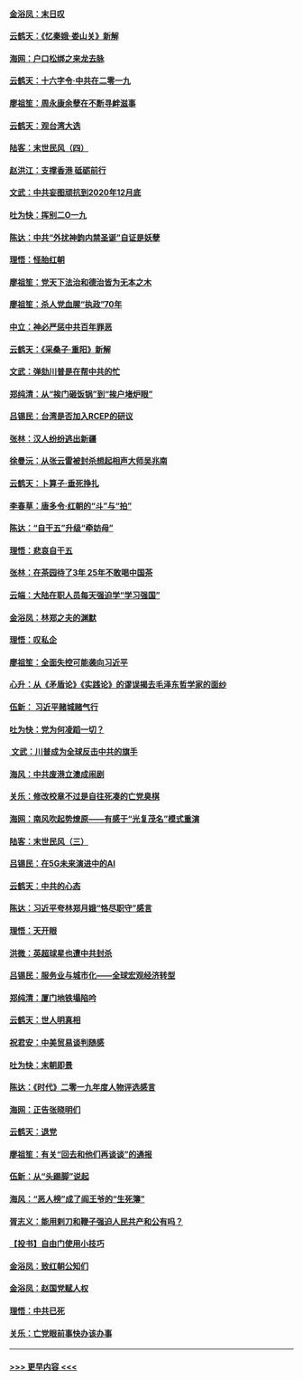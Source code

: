 #### [金浴凤：末日叹](../pages/nsc993/n11752359.md?t=12291344) 
#### [云鹤天：《忆秦娥‧娄山关》新解](../pages/nsc993/n11752348.md?t=12291344) 
#### [海网：户口松绑之来龙去脉](../pages/nsc993/n11752328.md?t=12291344) 
#### [云鹤天：十六字令‧中共在二零一九](../pages/nsc993/n11752305.md?t=12291344) 
#### [廖祖笙：周永康余孽在不断寻衅滋事](../pages/nsc993/n11751013.md?t=12291344) 
#### [云鹤天：观台湾大选](../pages/nsc993/n11751007.md?t=12291344) 
#### [陆客：末世民风（四）](../pages/nsc993/n11749203.md?t=12291344) 
#### [赵洪江：支撑香港 砥砺前行](../pages/nsc993/n11748482.md?t=12291344) 
#### [文武：中共妄图顽抗到2020年12月底](../pages/nsc993/n11748446.md?t=12291344) 
#### [吐为快：挥别二O一九](../pages/nsc993/n11748411.md?t=12291344) 
#### [陈达：中共“外扰神韵内禁圣诞”自证是妖孽](../pages/nsc993/n11748226.md?t=12291344) 
#### [理悟：怪胎红朝](../pages/nsc993/n11748206.md?t=12291344) 
#### [廖祖笙：党天下法治和德治皆为无本之木](../pages/nsc993/n11748135.md?t=12291344) 
#### [廖祖笙：杀人党血腥“执政”70年](../pages/nsc993/n11745144.md?t=12291344) 
#### [中立：神必严惩中共百年罪恶](../pages/nsc993/n11744970.md?t=12291344) 
#### [云鹤天：《采桑子‧重阳》新解](../pages/nsc993/n11744948.md?t=12291344) 
#### [文武：弹劾川普是在帮中共的忙](../pages/nsc993/n11744758.md?t=12291344) 
#### [郑纯清：从“挨门砸饭锅”到“挨户堵炉眼”](../pages/nsc993/n11744745.md?t=12291344) 
#### [吕锡民：台湾是否加入RCEP的研议](../pages/nsc993/n11744701.md?t=12291344) 
#### [张林：汉人纷纷逃出新疆](../pages/nsc993/n11743530.md?t=12291344) 
#### [徐曼沅：从张云雷被封杀想起相声大师吴兆南](../pages/nsc993/n11741816.md?t=12291344) 
#### [云鹤天：卜算子‧垂死挣扎](../pages/nsc993/n11739956.md?t=12291344) 
#### [李春草：唐多令‧红朝的“斗”与“拍”](../pages/nsc993/n11739830.md?t=12291344) 
#### [陈达：“自干五”升级“牵妨母”](../pages/nsc993/n11739724.md?t=12291344) 
#### [理悟：悲哀自干五](../pages/nsc993/n11739547.md?t=12291344) 
#### [张林：在茶园待了3年 25年不敢喝中国茶](../pages/nsc993/n11739240.md?t=12291344) 
#### [云端：大陆在职人员每天强迫学“学习强国”](../pages/nsc993/n11738735.md?t=12291344) 
#### [金浴凤：林郑之夫的渊默](../pages/nsc993/n11737735.md?t=12291344) 
#### [理悟：叹私企](../pages/nsc993/n11737715.md?t=12291344) 
#### [廖祖笙：全面失控可能袭向习近平](../pages/nsc993/n11737704.md?t=12291344) 
#### [心升：从《矛盾论》《实践论》的谬误揭去毛泽东哲学家的面纱](../pages/nsc993/n11736962.md?t=12291344) 
#### [伍新： 习近平赌城赌气行](../pages/nsc993/n11736929.md?t=12291344) 
#### [吐为快：党为何凌蹈一切？](../pages/nsc993/n11736915.md?t=12291344) 
#### [ 文武：川普成为全球反击中共的旗手](../pages/nsc993/n11736882.md?t=12291344) 
#### [海风：中共废港立澳成闹剧](../pages/nsc993/n11735857.md?t=12291344) 
#### [关乐：修改校章不过是自往死凑的亡党臭棋](../pages/nsc993/n11735097.md?t=12291344) 
#### [海网：南风吹起势燎原——有感于“光复茂名”模式重演](../pages/nsc993/n11732308.md?t=12291344) 
#### [陆客：末世民风（三）](../pages/nsc993/n11732211.md?t=12291344) 
#### [吕锡民：在5G未来演进中的AI](../pages/nsc993/n11730010.md?t=12291344) 
#### [云鹤天：中共的心态](../pages/nsc993/n11729906.md?t=12291344) 
#### [陈达：习近平夸林郑月娥“恪尽职守”感言](../pages/nsc993/n11729881.md?t=12291344) 
#### [理悟：天开眼](../pages/nsc993/n11729699.md?t=12291344) 
#### [洪微：英超球星也遭中共封杀](../pages/nsc993/n11727243.md?t=12291344) 
#### [吕锡民：服务业与城市化——全球宏观经济转型](../pages/nsc993/n11725845.md?t=12291344) 
#### [郑纯清：厦门地铁塌陷吟](../pages/nsc993/n11725813.md?t=12291344) 
#### [云鹤天：世人明真相](../pages/nsc993/n11725621.md?t=12291344) 
#### [祝君安：中美贸易谈判随感](../pages/nsc993/n11725609.md?t=12291344) 
#### [吐为快：末朝即景](../pages/nsc993/n11723365.md?t=12291344) 
#### [陈达：《时代》二零一九年度人物评选感言](../pages/nsc993/n11723337.md?t=12291344) 
#### [海网：正告张晓明们](../pages/nsc993/n11723228.md?t=12291344) 
#### [云鹤天：退党](../pages/nsc993/n11723056.md?t=12291344) 
#### [廖祖笙：有关“回去和他们再谈谈”的通报](../pages/nsc993/n11722442.md?t=12291344) 
#### [伍新：从“头踢脚”说起](../pages/nsc993/n11722429.md?t=12291344) 
#### [海风：“恶人榜”成了阎王爷的“生死簿”](../pages/nsc993/n11722272.md?t=12291344) 
#### [胥志义：能用剌刀和鞭子强迫人民共产和公有吗？](../pages/nsc993/n11720569.md?t=12291344) 
#### [【投书】自由门使用小技巧](../pages/nsc993/n11720180.md?t=12291344) 
#### [金浴凤：致红朝公知们](../pages/nsc993/n11720563.md?t=12291344) 
#### [金浴凤：赵国党赋人权](../pages/nsc993/n11720533.md?t=12291344) 
#### [理悟：中共已死](../pages/nsc993/n11720233.md?t=12291344) 
#### [关乐：亡党眼前事快办该办事](../pages/nsc993/n11719160.md?t=12291344) 

----
#### [ >>> 更早内容 <<< ](../indexes/nsc993-earlier.md)
